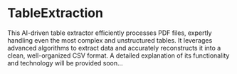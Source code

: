 # TableExtraction
This AI-driven table extractor efficiently processes PDF files, expertly handling even the most complex and unstructured tables. It leverages advanced algorithms to extract data and accurately reconstructs it into a clean, well-organized CSV format.
A detailed explanation of its functionality and technology will be provided soon...